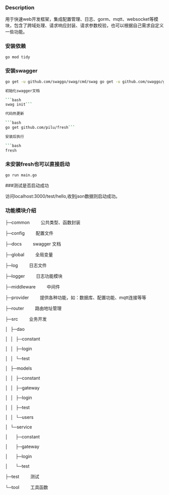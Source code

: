 ### Description

用于快速web开发框架，集成配置管理、日志、gorm、mqtt、websocket等模块，包含了跨域处理、请求响应封装、请求参数校验，也可以根据自己需求自定义一些功能。

### 安装依赖

```bash
go mod tidy  
```

### 安装swagger

````bash
go get -u github.com/swaggo/swag/cmd/swag go get -u github.com/swaggo/gin-swagger go get -u github.com/swaggo/files go get -u github.com/alecthomas/template```  

初始化swagger文档  

```bash  
swag init```  

代码热更新  

```bash  
go get github.com/pilu/fresh```  

安装后执行  

```bash  
fresh  
````

### 未安装fresh也可以直接启动

```bash
go run main.go
```
###测试是否启动成功

访问localhost:3000/test/hello,收到json数据则启动成功。
### 功能模块介绍

├─common         公共类型、函数封装

├─config         配置文件

├─docs         swagger 文档

├─global         全局变量

├─log         日志文件

├─logger         日志功能模块

├─middleware         中间件

├─provider         提供各种功能，如：数据库、配置功能、mqtt连接等等

├─router         路由地址管理

├─src         业务开发

│  ├─dao

│  │  ├─constant

│  │  ├─login

│  │  └─test

│  ├─models

│  │  ├─constant

│  │  ├─gateway

│  │  ├─login

│  │  ├─test

│  │  └─users

│  └─service

│      ├─constant

│      ├─gateway

│      ├─login

│      └─test

├─test         测试

└─tool         工具函数